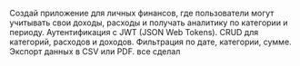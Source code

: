 Создай приложение для личных финансов, где пользователи могут учитывать свои доходы, расходы и получать аналитику по категории и периоду.
Аутентификация с JWT (JSON Web Tokens).
CRUD для категорий, расходов и доходов.
Фильтрация по дате, категории, сумме.
Экспорт данных в CSV или PDF.
все сделал 